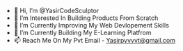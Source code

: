 - 👋 Hi, I’m @YasirCodeSculptor
- 👀 I’m Interested In Building Products From Scratch
- 🌱 I’m Currently Improving My Web Devlopement Skills
- 💞️ I’m Currently Building My E-Learning Platfrom
- 📫 Reach Me On My Pvt Email - Yasirpvvvvt@gmail.com
